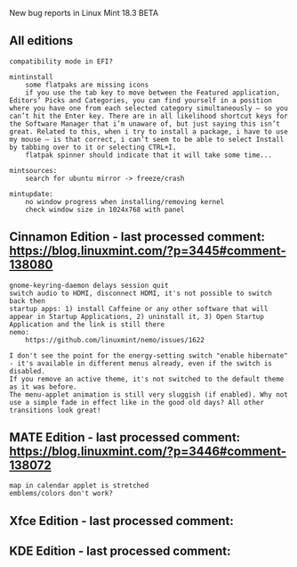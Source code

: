 New bug reports in Linux Mint 18.3 BETA

All editions
------------
	compatibility mode in EFI?

	mintinstall
		some flatpaks are missing icons
		if you use the tab key to move between the Featured application, Editors’ Picks and Categories, you can find yourself in a position where you have one from each selected category simultaneously – so you can’t hit the Enter key. There are in all likelihood shortcut keys for the Software Manager that i’m unaware of, but just saying this isn’t great. Related to this, when i try to install a package, i have to use my mouse – is that correct, i can’t seem to be able to select Install by tabbing over to it or selecting CTRL+I.
		flatpak spinner should indicate that it will take some time...

	mintsources:
		search for ubuntu mirror -> freeze/crash

	mintupdate:
		no window progress when installing/removing kernel
		check window size in 1024x768 with panel

Cinnamon Edition - last processed comment: https://blog.linuxmint.com/?p=3445#comment-138080
--------------------------------------------------------------------------------------------
	gnome-keyring-daemon delays session quit
	switch audio to HDMI, disconnect HDMI, it's not possible to switch back then
	startup apps: 1) install Caffeine or any other software that will appear in Startup Applications, 2) uninstall it, 3) Open Startup Application and the link is still there
	nemo:
		https://github.com/linuxmint/nemo/issues/1622

	I don't see the point for the energy-setting switch "enable hibernate" - it's available in different menus already, even if the switch is disabled.
	If you remove an active theme, it's not switched to the default theme as it was before.
	The menu-applet animation is still very sluggish (if enabled). Why not use a simple fade in effect like in the good old days? All other transitions look great!

MATE Edition - last processed comment: https://blog.linuxmint.com/?p=3446#comment-138072
----------------------------------------------------------------------------------------
	map in calendar applet is stretched
	emblems/colors don't work?

Xfce Edition - last processed comment:
------------------------------------------

KDE Edition - last processed comment:
-----------------------------------------
